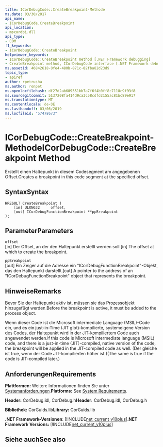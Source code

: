 ```yaml
---
title: ICorDebugCode::CreateBreakpoint-Methode
ms.date: 03/30/2017
api_name:
- ICorDebugCode.CreateBreakpoint
api_location:
- mscordbi.dll
api_type:
- COM
f1_keywords:
- ICorDebugCode::CreateBreakpoint
helpviewer_keywords:
- ICorDebugCode::CreateBreakpoint method [.NET Framework debugging]
- CreateBreakpoint method, ICorDebugCode interface [.NET Framework debugging]
ms.assetid: 46842618-0fe4-480b-871c-82fba82d23d9
topic_type:
- apiref
author: rpetrusha
ms.author: ronpet
ms.openlocfilehash: df27d2ab609551bb7a7f6f4b0ff8c7118c9f93f8
ms.sourcegitcommit: 5137208fa414d9ca3c58cdfd2155ac81bc89e917
ms.translationtype: MT
ms.contentlocale: de-DE
ms.lasthandoff: 03/06/2019
ms.locfileid: "57478673"
---
```

# <a name="icordebugcodecreatebreakpoint-method"></a><span data-ttu-id="6b0c9-102">ICorDebugCode::CreateBreakpoint-Methode</span><span class="sxs-lookup"><span data-stu-id="6b0c9-102">ICorDebugCode::CreateBreakpoint Method</span></span>
<span data-ttu-id="6b0c9-103">Erstellt einen Haltepunkt in diesem Codesegment am angegebenen Offset.</span><span class="sxs-lookup"><span data-stu-id="6b0c9-103">Creates a breakpoint in this code segment at the specified offset.</span></span>  
  
## <a name="syntax"></a><span data-ttu-id="6b0c9-104">Syntax</span><span class="sxs-lookup"><span data-stu-id="6b0c9-104">Syntax</span></span>  
  
```  
HRESULT CreateBreakpoint (  
    [in] ULONG32     offset,  
    [out] ICorDebugFunctionBreakpoint **ppBreakpoint  
);  
```  
  
## <a name="parameters"></a><span data-ttu-id="6b0c9-105">Parameter</span><span class="sxs-lookup"><span data-stu-id="6b0c9-105">Parameters</span></span>  
 `offset`  
 <span data-ttu-id="6b0c9-106">[in] Der Offset, an der den Haltepunkt erstellt werden soll.</span><span class="sxs-lookup"><span data-stu-id="6b0c9-106">[in] The offset at which to create the breakpoint.</span></span>  
  
 `ppBreakpoint`  
 <span data-ttu-id="6b0c9-107">[out] Ein Zeiger auf die Adresse ein "ICorDebugFunctionBreakpoint"-Objekt, das den Haltepunkt darstellt.</span><span class="sxs-lookup"><span data-stu-id="6b0c9-107">[out] A pointer to the address of an "ICorDebugFunctionBreakpoint" object that represents the breakpoint.</span></span>  
  
## <a name="remarks"></a><span data-ttu-id="6b0c9-108">Hinweise</span><span class="sxs-lookup"><span data-stu-id="6b0c9-108">Remarks</span></span>  
 <span data-ttu-id="6b0c9-109">Bevor Sie der Haltepunkt aktiv ist, müssen sie das Prozessobjekt hinzugefügt werden.</span><span class="sxs-lookup"><span data-stu-id="6b0c9-109">Before the breakpoint is active, it must be added to the process object.</span></span>  
  
 <span data-ttu-id="6b0c9-110">Wenn dieser Code ist die Microsoft intermediate Language (MSIL)-Code ein, und es ein just-in-Time (JIT gibt)-kompilierte, systemeigene Version des Codes, der Haltepunkt wird in der JIT-kompiliertem Code auch angewendet werden.</span><span class="sxs-lookup"><span data-stu-id="6b0c9-110">If this code is Microsoft intermediate language (MSIL) code, and there is a just-in-time (JIT)-compiled, native version of the code, the breakpoint will be applied in the JIT-compiled code as well.</span></span> <span data-ttu-id="6b0c9-111">(Der gleiche ist true, wenn der Code JIT-kompilierten höher ist.)</span><span class="sxs-lookup"><span data-stu-id="6b0c9-111">(The same is true if the code is JIT-compiled later.)</span></span>  
  
## <a name="requirements"></a><span data-ttu-id="6b0c9-112">Anforderungen</span><span class="sxs-lookup"><span data-stu-id="6b0c9-112">Requirements</span></span>  
 <span data-ttu-id="6b0c9-113">**Plattformen:** Weitere Informationen finden Sie unter [Systemanforderungen](../../../../docs/framework/get-started/system-requirements.md).</span><span class="sxs-lookup"><span data-stu-id="6b0c9-113">**Platforms:** See [System Requirements](../../../../docs/framework/get-started/system-requirements.md).</span></span>  
  
 <span data-ttu-id="6b0c9-114">**Header:** CorDebug.idl, CorDebug.h</span><span class="sxs-lookup"><span data-stu-id="6b0c9-114">**Header:** CorDebug.idl, CorDebug.h</span></span>  
  
 <span data-ttu-id="6b0c9-115">**Bibliothek:** CorGuids.lib</span><span class="sxs-lookup"><span data-stu-id="6b0c9-115">**Library:** CorGuids.lib</span></span>  
  
 <span data-ttu-id="6b0c9-116">**.NET Framework-Versionen:** [!INCLUDE[net_current_v10plus](../../../../includes/net-current-v10plus-md.md)]</span><span class="sxs-lookup"><span data-stu-id="6b0c9-116">**.NET Framework Versions:** [!INCLUDE[net_current_v10plus](../../../../includes/net-current-v10plus-md.md)]</span></span>  
  
## <a name="see-also"></a><span data-ttu-id="6b0c9-117">Siehe auch</span><span class="sxs-lookup"><span data-stu-id="6b0c9-117">See also</span></span>

